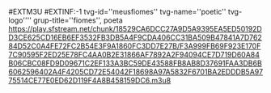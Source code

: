 #EXTM3U
#EXTINF:-1 tvg-id=''meusfiomes'' tvg-name=''poetic'' tvg-logo'''' grup-title=''fiomes'', poeta
https://play.sfstream.net/chunk/18529CA6DCC27A9D5A9395EA5ED50192DD3CE625CD16EB6EF3532FB3DB5A4F9CDA406CC31BA509B47841A7D76284D52C0A4FE72FC2B54E3F9A1860FC3DD7E27B/F3A999FB69F923E170F7C90595F2ED25E78FC4AA0B2E31866AF7892A2F94094CE7D719D60A84B06CBC08FD9D09671C2EF133A3BC59DE43588FB8AB8D37691FAA3DB6B6062596402A4F4205CD72E54042F18698A97A5832F6701BA2EDDDB5A9775514CE77E0ED62D119F4A8B458159DC6.m3u8
